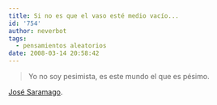 ```yaml
---
title: Si no es que el vaso esté medio vacío...
id: '754'
author: neverbot
tags:
  - pensamientos aleatorios
date: 2008-03-14 20:58:42
---
```


> Yo no soy pesimista, es este mundo el que es pésimo.

[José Saramago](http://en.wikipedia.org/wiki/Jos%C3%A9_Saramago).